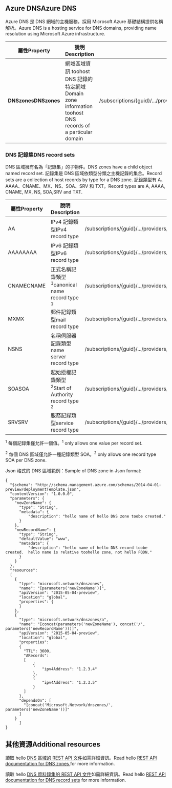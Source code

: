 ## <a name="azure-dns"></a><span data-ttu-id="11005-101">Azure DNS</span><span class="sxs-lookup"><span data-stu-id="11005-101">Azure DNS</span></span>
<span data-ttu-id="11005-102">Azure DNS 是 DNS 網域的主機服務，採用 Microsoft Azure 基礎結構提供名稱解析。</span><span class="sxs-lookup"><span data-stu-id="11005-102">Azure DNS is a hosting service for DNS domains, providing name resolution using Microsoft Azure infrastructure.</span></span>

| <span data-ttu-id="11005-103">屬性</span><span class="sxs-lookup"><span data-stu-id="11005-103">Property</span></span> | <span data-ttu-id="11005-104">說明</span><span class="sxs-lookup"><span data-stu-id="11005-104">Description</span></span> | <span data-ttu-id="11005-105">範例值</span><span class="sxs-lookup"><span data-stu-id="11005-105">Sample Value</span></span> |
| --- | --- | --- |
| <span data-ttu-id="11005-106">**DNSzones**</span><span class="sxs-lookup"><span data-stu-id="11005-106">**DNSzones**</span></span> |<span data-ttu-id="11005-107">網域區域資訊 toohost DNS 記錄的特定網域</span><span class="sxs-lookup"><span data-stu-id="11005-107">Domain zone information toohost DNS records of a particular domain</span></span> |<span data-ttu-id="11005-108">/subscriptions/{guid}/.../providers/Microsoft.Network/dnszones/contoso.com"</span><span class="sxs-lookup"><span data-stu-id="11005-108">/subscriptions/{guid}/.../providers/Microsoft.Network/dnszones/contoso.com"</span></span> |

### <a name="dns-record-sets"></a><span data-ttu-id="11005-109">DNS 記錄集</span><span class="sxs-lookup"><span data-stu-id="11005-109">DNS record sets</span></span>
<span data-ttu-id="11005-110">DNS 區域擁有名為「記錄集」的子物件。</span><span class="sxs-lookup"><span data-stu-id="11005-110">DNS zones have a child object named record set.</span></span> <span data-ttu-id="11005-111">記錄集是 DNS 區域依類型分類之主機記錄的集合。</span><span class="sxs-lookup"><span data-stu-id="11005-111">Record sets are a collection of host records by type for a DNS zone.</span></span> <span data-ttu-id="11005-112">記錄類型有 A、AAAA、CNAME、MX、NS、SOA、SRV 和 TXT。</span><span class="sxs-lookup"><span data-stu-id="11005-112">Record types are A, AAAA, CNAME, MX, NS, SOA,SRV and TXT.</span></span>

| <span data-ttu-id="11005-113">屬性</span><span class="sxs-lookup"><span data-stu-id="11005-113">Property</span></span> | <span data-ttu-id="11005-114">說明</span><span class="sxs-lookup"><span data-stu-id="11005-114">Description</span></span> | <span data-ttu-id="11005-115">範例值</span><span class="sxs-lookup"><span data-stu-id="11005-115">Sample value</span></span> |
| --- | --- | --- |
| <span data-ttu-id="11005-116">A</span><span class="sxs-lookup"><span data-stu-id="11005-116">A</span></span> |<span data-ttu-id="11005-117">IPv4 記錄類型</span><span class="sxs-lookup"><span data-stu-id="11005-117">IPv4 record type</span></span> |<span data-ttu-id="11005-118">/subscriptions/{guid}/.../providers/Microsoft.Network/dnszones/contoso.com/A/www</span><span class="sxs-lookup"><span data-stu-id="11005-118">/subscriptions/{guid}/.../providers/Microsoft.Network/dnszones/contoso.com/A/www</span></span> |
| <span data-ttu-id="11005-119">AAAA</span><span class="sxs-lookup"><span data-stu-id="11005-119">AAAA</span></span> |<span data-ttu-id="11005-120">IPv6 記錄類型</span><span class="sxs-lookup"><span data-stu-id="11005-120">IPv6 record type</span></span> |<span data-ttu-id="11005-121">/subscriptions/{guid}/.../providers/Microsoft.Network/dnszones/contoso.com/AAAA/hostrecord</span><span class="sxs-lookup"><span data-stu-id="11005-121">/subscriptions/{guid}/.../providers/Microsoft.Network/dnszones/contoso.com/AAAA/hostrecord</span></span> |
| <span data-ttu-id="11005-122">CNAME</span><span class="sxs-lookup"><span data-stu-id="11005-122">CNAME</span></span> |<span data-ttu-id="11005-123">正式名稱記錄類型 <sup>1</sup></span><span class="sxs-lookup"><span data-stu-id="11005-123">canonical name record type <sup>1</sup></span></span> |<span data-ttu-id="11005-124">/subscriptions/{guid}/.../providers/Microsoft.Network/dnszones/contoso.com/CNAME/www</span><span class="sxs-lookup"><span data-stu-id="11005-124">/subscriptions/{guid}/.../providers/Microsoft.Network/dnszones/contoso.com/CNAME/www</span></span> |
| <span data-ttu-id="11005-125">MX</span><span class="sxs-lookup"><span data-stu-id="11005-125">MX</span></span> |<span data-ttu-id="11005-126">郵件記錄類型</span><span class="sxs-lookup"><span data-stu-id="11005-126">mail record type</span></span> |<span data-ttu-id="11005-127">/subscriptions/{guid}/.../providers/Microsoft.Network/dnszones/contoso.com/MX/mail</span><span class="sxs-lookup"><span data-stu-id="11005-127">/subscriptions/{guid}/.../providers/Microsoft.Network/dnszones/contoso.com/MX/mail</span></span> |
| <span data-ttu-id="11005-128">NS</span><span class="sxs-lookup"><span data-stu-id="11005-128">NS</span></span> |<span data-ttu-id="11005-129">名稱伺服器記錄類型</span><span class="sxs-lookup"><span data-stu-id="11005-129">name server record type</span></span> |<span data-ttu-id="11005-130">/subscriptions/{guid}/.../providers/Microsoft.Network/dnszones/contoso.com/NS/</span><span class="sxs-lookup"><span data-stu-id="11005-130">/subscriptions/{guid}/.../providers/Microsoft.Network/dnszones/contoso.com/NS/</span></span> |
| <span data-ttu-id="11005-131">SOA</span><span class="sxs-lookup"><span data-stu-id="11005-131">SOA</span></span> |<span data-ttu-id="11005-132">起始授權記錄類型 <sup>2</sup></span><span class="sxs-lookup"><span data-stu-id="11005-132">Start of Authority record type <sup>2</sup></span></span> |<span data-ttu-id="11005-133">/subscriptions/{guid}/.../providers/Microsoft.Network/dnszones/contoso.com/SOA</span><span class="sxs-lookup"><span data-stu-id="11005-133">/subscriptions/{guid}/.../providers/Microsoft.Network/dnszones/contoso.com/SOA</span></span> |
| <span data-ttu-id="11005-134">SRV</span><span class="sxs-lookup"><span data-stu-id="11005-134">SRV</span></span> |<span data-ttu-id="11005-135">服務記錄類型</span><span class="sxs-lookup"><span data-stu-id="11005-135">service record type</span></span> |<span data-ttu-id="11005-136">/subscriptions/{guid}/.../providers/Microsoft.Network/dnszones/contoso.com/SRV</span><span class="sxs-lookup"><span data-stu-id="11005-136">/subscriptions/{guid}/.../providers/Microsoft.Network/dnszones/contoso.com/SRV</span></span> |

<span data-ttu-id="11005-137"><sup>1</sup> 每個記錄集僅允許一個值。</span><span class="sxs-lookup"><span data-stu-id="11005-137"><sup>1</sup> only allows one value per record set.</span></span>

<span data-ttu-id="11005-138"><sup>2</sup> 每個 DNS 區域僅允許一種記錄類型 SOA。</span><span class="sxs-lookup"><span data-stu-id="11005-138"><sup>2</sup> only allows one record type SOA per DNS zone.</span></span> 

<span data-ttu-id="11005-139">Json 格式的 DNS 區域範例：</span><span class="sxs-lookup"><span data-stu-id="11005-139">Sample of DNS zone in Json format:</span></span>

    {
      "$schema": "http://schema.management.azure.com/schemas/2014-04-01-preview/deploymentTemplate.json",
      "contentVersion": "1.0.0.0",
      "parameters": {
        "newZoneName": {
          "type": "String",
          "metadata": {
              "description": "hello name of hello DNS zone toobe created."
          }
        },
        "newRecordName": {
          "type": "String",
          "defaultValue": "www",
          "metadata": {
              "description": "hello name of hello DNS record toobe created.  hello name is relative toohello zone, not hello FQDN."
          }
        }
      },
      "resources": 
      [
        {
          "type": "microsoft.network/dnszones",
          "name": "[parameters('newZoneName')]",
          "apiVersion": "2015-05-04-preview",
          "location": "global",
          "properties": {
          }
        },
        {
          "type": "microsoft.network/dnszones/a",
          "name": "[concat(parameters('newZoneName'), concat('/', parameters('newRecordName')))]",
          "apiVersion": "2015-05-04-preview",
          "location": "global",
          "properties": 
          {
            "TTL": 3600,
            "ARecords": 
            [
                {
                    "ipv4Address": "1.2.3.4"
                },
                {
                    "ipv4Address": "1.2.3.5"
                }
            ]
          },
          "dependsOn": [
            "[concat('Microsoft.Network/dnszones/', parameters('newZoneName'))]"
          ]
        }
          ]
    }

## <a name="additional-resources"></a><span data-ttu-id="11005-140">其他資源</span><span class="sxs-lookup"><span data-stu-id="11005-140">Additional resources</span></span>
<span data-ttu-id="11005-141">讀取 hello [DNS 區域的 REST API 文件](https://msdn.microsoft.com/library/azure/mt130626.aspx)如需詳細資訊。</span><span class="sxs-lookup"><span data-stu-id="11005-141">Read hello [REST API documentation for DNS zones ](https://msdn.microsoft.com/library/azure/mt130626.aspx) for more information.</span></span>

<span data-ttu-id="11005-142">讀取 hello [DNS 資料錄集的 REST API 文件](https://msdn.microsoft.com/library/azure/mt130627.aspx)如需詳細資訊。</span><span class="sxs-lookup"><span data-stu-id="11005-142">Read hello [REST API documentation for DNS record sets](https://msdn.microsoft.com/library/azure/mt130627.aspx) for more information.</span></span>

